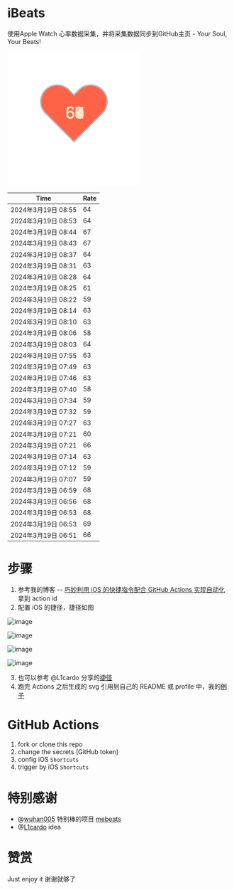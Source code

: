 # iBeats
使用Apple Watch 心率数据采集，并将采集数据同步到GitHub主页 - Your Soul, Your Beats!

![](./files/heart.svg)

<!--START_SECTION:my_heart_rate-->
| Time | Rate | 
 | ---- | ---- | 
| 2024年3月19日 08:55 | 64 |
| 2024年3月19日 08:53 | 64 |
| 2024年3月19日 08:44 | 67 |
| 2024年3月19日 08:43 | 67 |
| 2024年3月19日 08:37 | 64 |
| 2024年3月19日 08:31 | 63 |
| 2024年3月19日 08:28 | 64 |
| 2024年3月19日 08:25 | 61 |
| 2024年3月19日 08:22 | 59 |
| 2024年3月19日 08:14 | 63 |
| 2024年3月19日 08:10 | 63 |
| 2024年3月19日 08:06 | 58 |
| 2024年3月19日 08:03 | 64 |
| 2024年3月19日 07:55 | 63 |
| 2024年3月19日 07:49 | 63 |
| 2024年3月19日 07:46 | 63 |
| 2024年3月19日 07:40 | 58 |
| 2024年3月19日 07:34 | 59 |
| 2024年3月19日 07:32 | 59 |
| 2024年3月19日 07:27 | 63 |
| 2024年3月19日 07:21 | 60 |
| 2024年3月19日 07:21 | 66 |
| 2024年3月19日 07:14 | 63 |
| 2024年3月19日 07:12 | 59 |
| 2024年3月19日 07:07 | 59 |
| 2024年3月19日 06:59 | 68 |
| 2024年3月19日 06:56 | 68 |
| 2024年3月19日 06:53 | 68 |
| 2024年3月19日 06:53 | 69 |
| 2024年3月19日 06:51 | 66 |

<!--END_SECTION:my_heart_rate-->

# 步骤
1. 参考我的博客 -- [巧妙利用 iOS 的快捷指令配合 GitHub Actions 实现自动化](https://github.com/yihong0618/gitblog/issues/198) 拿到 action id
2. 配置 iOS 的捷径，捷径如图

![image](https://user-images.githubusercontent.com/15976103/122154218-0db0b480-ce97-11eb-93bb-5aec07c558dc.png)

![image](https://user-images.githubusercontent.com/15976103/122154236-186b4980-ce97-11eb-8e4b-70551a0391ae.png)

![image](https://user-images.githubusercontent.com/15976103/122154268-2d47dd00-ce97-11eb-902e-3acf292265a9.png)

![image](https://user-images.githubusercontent.com/15976103/122174055-fa144680-ceb4-11eb-9be2-3eb83cd516f7.png)

3. 也可以参考 @L1cardo 分享的[捷径](https://www.icloud.com/shortcuts/6ab6047b459c41ad822ad6b94b1c03d4)
4. 跑完 Actions 之后生成的 svg 引用到自己的 README 或 profile 中，我的[例子](https://github.com/yihong0618) 

# GitHub Actions

1. fork or clone this repo
2. change the secrets (GitHub token)
3. config iOS `Shortcuts` 
4. trigger by iOS `Shortcuts`

# 特别感谢
- @[wuhan005](https://github.com/wuhan005) 特别棒的项目 [mebeats](https://github.com/wuhan005/mebeats)
- @[L1cardo](https://github.com/L1cardo) idea

# 赞赏
Just enjoy it
谢谢就够了
